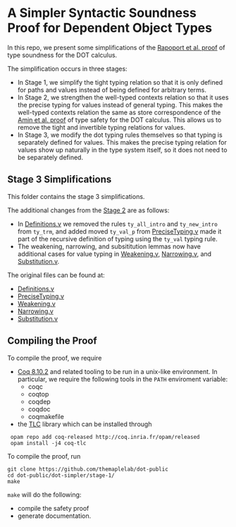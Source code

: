 # A Simpler Syntactic Soundness Proof for Dependent Object Types

In this repo, we present some simplifications of the [Rapoport et al.
proof](https://plg.uwaterloo.ca/~olhotak/pubs/oopsla17.pdf) of type soundness
for the DOT calculus.

The simplification occurs in three stages:
  - In Stage 1, we simplify the tight typing relation so that it is only defined
    for paths and values instead of being defined for arbitrary terms.
  - In Stage 2, we strengthen the well-typed contexts relation so that it uses
    the precise typing for values instead of general typing. This makes the
    well-typed contexts relation the same as store correspondence of the [Amin
    et al.
    proof](https://github.com/samuelgruetter/dot-calculus/blob/master/dev/lf/dot_top_bot.v)
    of type safety for the DOT calculus. This allows us to remove the tight and
    invertible typing relations for values.
  - In Stage 3, we modify the dot typing rules themselves so that typing is
    separately defined for values. This makes the precise typing relation for
    values show up naturally in the type system itself, so it does not need to
    be separately defined.

## Stage 3 Simplifications

This folder contains the stage 3 simplifications.

The additional changes from the [Stage
2](https://github.com/themaplelab/dot-public/tree/master/dot-simpler/stage-2)
are as follows:
  - In
    [Definitions.v](https://github.com/themaplelab/dot-public/blob/master/dot-simpler/stage-3/Definitions.v)
    we removed the rules `ty_all_intro` and `ty_new_intro` from `ty_trm`, and
    added moved `ty_val_p` from
    [PreciseTyping.v](https://github.com/themaplelab/dot-public/blob/master/dot-simpler/stage-3/Definitions.v)
    made it part of the recursive definition of typing using the `ty_val` typing
    rule.
  - The weakening, narrowing, and subsititution lemmas now have additional cases
    for value typing in
    [Weakening.v](https://github.com/themaplelab/dot-public/blob/master/dot-simpler/stage-3/Weakening.v),
    [Narrowing.v](https://github.com/themaplelab/dot-public/blob/master/dot-simpler/stage-3/Narrowing.v),
    and
    [Substitution.v](https://github.com/themaplelab/dot-public/blob/master/dot-simpler/stage-3/Substitution.v).

The original files can be found at:
  - [Definitions.v](https://github.com/themaplelab/dot-public/blob/master/dot-simpler/stage-2/Definitions.v)
  - [PreciseTyping.v](https://github.com/themaplelab/dot-public/blob/master/dot-simpler/stage-2/PreciseTyping.v)
  - [Weakening.v](https://github.com/themaplelab/dot-public/blob/master/dot-simpler/stage-2/Weakening.v)
  - [Narrowing.v](https://github.com/themaplelab/dot-public/blob/master/dot-simpler/stage-2/Narrowing.v)
  - [Substitution.v](https://github.com/themaplelab/dot-public/blob/master/dot-simpler/stage-2/Substitution.v)

## Compiling the Proof

To compile the proof, we require
  - [Coq 8.10.2](https://coq.inria.fr/opam-using.html) and related tooling to be run in a unix-like environment. In particular, we require the following tools in the `PATH` enviroment variable:
    * coqc
    * coqtop
    * coqdep
    * coqdoc
    * coqmakefile
  - the [TLC](https://gitlab.inria.fr/charguer/tlc) library which can be installed through

```
 opam repo add coq-released http://coq.inria.fr/opam/released
 opam install -j4 coq-tlc
```

To compile the proof, run

    git clone https://github.com/themaplelab/dot-public
    cd dot-public/dot-simpler/stage-1/
    make

`make` will do the following:

- compile the safety proof
- generate documentation.
